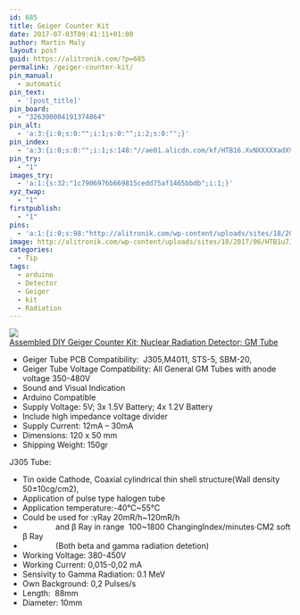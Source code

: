 ```yaml
---
id: 685
title: Geiger Counter Kit
date: 2017-07-03T09:41:11+01:00
author: Martin Maly
layout: post
guid: https://alitronik.com/?p=685
permalink: /geiger-counter-kit/
pin_manual:
  - automatic
pin_text:
  - '[post_title]'
pin_board:
  - "326300004191374864"
pin_alt:
  - 'a:3:{i:0;s:0:"";i:1;s:0:"";i:2;s:0:"";}'
pin_index:
  - 'a:3:{i:0;s:0:"";i:1;s:148:"//ae01.alicdn.com/kf/HTB16.XvNXXXXXadXVXXq6xXFXXXN/Good-Quality-Assembled-DIY-font-b-Geiger-b-font-font-b-Counter-b-font-Kit-Nuclear.jpg_220x220.jpg";i:2;s:98:"http://alitronik.com/wp-content/uploads/sites/18/2017/06/HTB1u7JURXXXXXa3apXXq6xXFXXX3-300x300.jpg";}'
pin_try:
  - "1"
images_try:
  - 'a:1:{s:32:"1c7906976b669815cedd75af1465bbdb";i:1;}'
xyz_twap:
  - "1"
firstpublish:
  - "1"
pins:
  - 'a:1:{i:0;s:98:"http://alitronik.com/wp-content/uploads/sites/18/2017/06/HTB1u7JURXXXXXa3apXXq6xXFXXX3-300x300.jpg";}'
image: http://alitronik.com/wp-content/uploads/sites/18/2017/06/HTB1u7JURXXXXXa3apXXq6xXFXXX3.jpg
categories:
  - Tip
tags:
  - arduino
  - Detector
  - Geiger
  - kit
  - Radiation
---
```

<a href="http://s.click.aliexpress.com/e/Amem6yf" target="_parent"><img src="//ae01.alicdn.com/kf/HTB16.XvNXXXXXadXVXXq6xXFXXXN/Good-Quality-Assembled-DIY-font-b-Geiger-b-font-font-b-Counter-b-font-Kit-Nuclear.jpg_220x220.jpg" /><span style="display: block;">Assembled DIY Geiger Counter Kit; Nuclear Radiation Detector; GM Tube</span></a>

  * Geiger Tube PCB Compatibility:  J305,M4011, STS-5, SBM-20,
  * Geiger Tube Voltage Compatibility: All General GM Tubes with anode voltage 350-480V
  * Sound and Visual Indication
  * Arduino Compatible
  * Supply Voltage: 5V; 3x 1.5V Battery; 4x 1.2V Battery
  * Include high impedance voltage divider
  * Supply Current: 12mA &#8211; 30mA
  * Dimensions: 120 x 50 mm
  * Shipping Weight: 150gr

<div>
  J305 Tube:
</div>

  * Tin oxide Cathode, Coaxial cylindrical thin shell structure(Wall density 50±10cg/cm2),
  * Application of pulse type halogen tube
  * Application temperature:-40°C~55°C
  * Could be used for :γRay 20mR/h~120mR/h
  *                and β Ray in range  100~1800 ChangingIndex/minutes·CM2 soft β Ray
  *                (Both beta and gamma radiation detetion)
  * Working Voltage: 380-450V
  * Working Current: 0,015-0,02 mA
  * Sensivity to Gamma Radiation: 0.1 MeV
  * Own Background: 0,2 Pulses/s
  * Length:  88mm
  * Diameter: 10mm